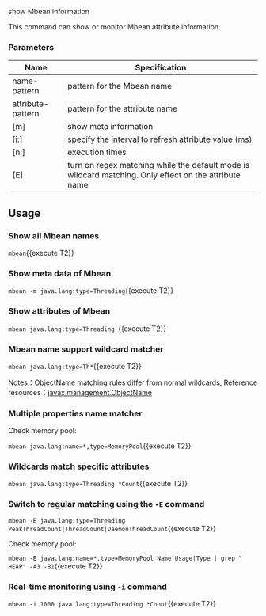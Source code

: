 
show Mbean information

This command can show or monitor Mbean attribute information.

### Parameters

|  Name   | Specification  |
|  ----  | ----  |
|  name-pattern	|  pattern for the Mbean name |
|  attribute-pattern |  pattern for the attribute name |
|  [m]	|  show meta information |
|  [i:]	|  specify the interval to refresh attribute value (ms) |
|  [n:]	|  execution times |
|  [E]	|  turn on regex matching while the default mode is wildcard matching. Only effect on the attribute name |
	
## Usage

### Show all Mbean names

`mbean`{{execute T2}}

### Show meta data of Mbean

`mbean -m java.lang:type=Threading`{{execute T2}}

### Show attributes of Mbean

`mbean java.lang:type=Threading `{{execute T2}}

### Mbean name support wildcard matcher

`mbean java.lang:type=Th*`{{execute T2}}

Notes：ObjectName matching rules differ from normal wildcards, Reference resources：[javax.management.ObjectName](https://docs.oracle.com/javase/8/docs/api/javax/management/ObjectName.html?is-external=true)

### Multiple properties name matcher

Check memory pool:

`mbean java.lang:name=*,type=MemoryPool`{{execute T2}}

### Wildcards match specific attributes

`mbean java.lang:type=Threading *Count`{{execute T2}}

### Switch to regular matching using the `-E` command

`mbean -E java.lang:type=Threading PeakThreadCount|ThreadCount|DaemonThreadCount`{{execute T2}}

Check memory pool:

`mbean -E java.lang:name=*,type=MemoryPool Name|Usage|Type | grep " HEAP" -A3 -B1`{{execute T2}}

### Real-time monitoring using `-i` command

`mbean -i 1000 java.lang:type=Threading *Count`{{execute T2}}
